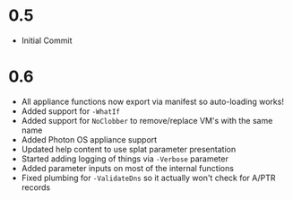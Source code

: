 # 0.5
* Initial Commit

# 0.6
* All appliance functions now export via manifest so auto-loading works!
* Added support for `-WhatIf`
* Added support for `NoClobber` to remove/replace VM's with the same name
* Added Photon OS appliance support
* Updated help content to use splat parameter presentation
* Started adding logging of things via `-Verbose` parameter
* Added parameter inputs on most of the internal functions
* Fixed plumbing for `-ValidateDns` so it actually won't check for A/PTR records